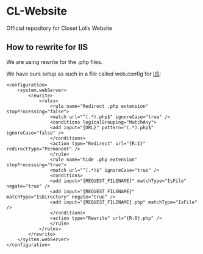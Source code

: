 # CL-Website
Official repository for Closet Lolis Website

## How to rewrite for IIS

We are using rewrite for the .php files.

We have ours setup as such in a file called web.config for [IIS](https://www.iis.net/):
```
<configuration>
    <system.webServer>
        <rewrite>
            <rules>
                <rule name="Redirect .php extension" stopProcessing="false">
                <match url="^(.*).php$" ignoreCase="true" />
                <conditions logicalGrouping="MatchAny">
                <add input="{URL}" pattern="(.*).php$" ignoreCase="false" />
                </conditions>
                <action type="Redirect" url="{R:1}" redirectType="Permanent" />
                </rule>
                <rule name="hide .php extension" stopProcessing="true">
                <match url="^(.*)$" ignoreCase="true" />
                <conditions>
                <add input="{REQUEST_FILENAME}" matchType="IsFile" negate="true" />
                <add input="{REQUEST_FILENAME}" matchType="IsDirectory" negate="true" />
                <add input="{REQUEST_FILENAME}.php" matchType="IsFile" />
                </conditions>
                <action type="Rewrite" url="{R:0}.php" />
                </rule>
            </rules>
        </rewrite>
    </system.webServer>
</configuration>
```
